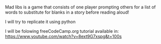 Mad libs is a game that consists of one player prompting others for a list of words to substitute for blanks in a story before reading aloud!

I will try to replicate it using python

I will be folowing freeCodeCamp.org tutorial available in:
https://www.youtube.com/watch?v=8ext9G7xspg&t=100s 